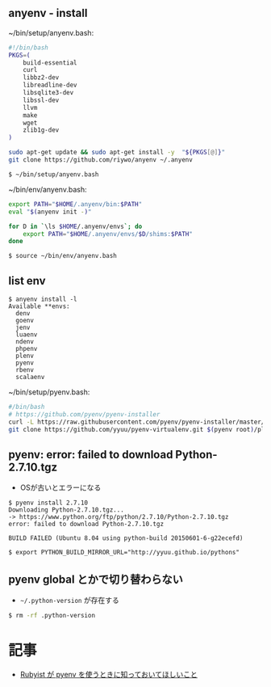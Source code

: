 ## anyenv - install

~/bin/setup/anyenv.bash:

~~~bash
#!/bin/bash
PKGS=(
    build-essential
    curl
    libbz2-dev
    libreadline-dev
    libsqlite3-dev
    libssl-dev
    llvm
    make
    wget
    zlib1g-dev
)

sudo apt-get update && sudo apt-get install -y  "${PKGS[@]}"
git clone https://github.com/riywo/anyenv ~/.anyenv
~~~

~~~
$ ~/bin/setup/anyenv.bash
~~~

~/bin/env/anyenv.bash:

~~~bash
export PATH="$HOME/.anyenv/bin:$PATH"
eval "$(anyenv init -)"

for D in `\ls $HOME/.anyenv/envs`; do
    export PATH="$HOME/.anyenv/envs/$D/shims:$PATH"
done
~~~

~~~
$ source ~/bin/env/anyenv.bash
~~~

## list env

~~~
$ anyenv install -l
Available **envs:
  denv
  goenv
  jenv
  luaenv
  ndenv
  phpenv
  plenv
  pyenv
  rbenv
  scalaenv
~~~

~/bin/setup/pyenv.bash:

~~~bash
#/bin/bash
# https://github.com/pyenv/pyenv-installer
curl -L https://raw.githubusercontent.com/pyenv/pyenv-installer/master/bin/pyenv-installer | bash
git clone https://github.com/yyuu/pyenv-virtualenv.git $(pyenv root)/plugins/pyenv-virtualenv
~~~


## pyenv: error: failed to download Python-2.7.10.tgz

- OSが古いとエラーになる

~~~
$ pyenv install 2.7.10
Downloading Python-2.7.10.tgz...
-> https://www.python.org/ftp/python/2.7.10/Python-2.7.10.tgz
error: failed to download Python-2.7.10.tgz

BUILD FAILED (Ubuntu 8.04 using python-build 20150601-6-g22ecefd)
~~~

~~~
$ export PYTHON_BUILD_MIRROR_URL="http://yyuu.github.io/pythons"
~~~

## pyenv global とかで切り替わらない

- `~/.python-version` が存在する

~~~bash
$ rm -rf .python-version
~~~


# 記事

- [Rubyist が pyenv を使うときに知っておいてほしいこと](http://qiita.com/methane/items/5afdabd513a18049c34f)
